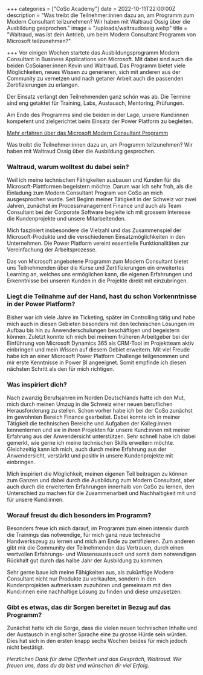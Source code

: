 +++
categories = ["CoSo Academy"]
date = 2022-10-11T22:00:00Z
description = "Was treibt die Teilnehmer:innen dazu an, am Programm zum Modern Consultant teilzunehmen? Wir haben mit Waltraud Ossig über die Ausbildung gesprochen."
image = "/uploads/waltraudossig.webp"
title = "Waltraud, was ist dein Antrieb, um beim Modern Consultant Programm von Microsoft teilzunehmen?"

+++
Vor einigen Wochen startete das Ausbildungsprogramm Modern Consultant in Business Applications von Microsoft. Mit dabei sind auch die beiden CoSoianer:innen Kevin und Waltraud. Das Programm bietet viele Möglichkeiten, neues Wissen zu generieren, sich mit anderen aus der Community zu vernetzen und nach getaner Arbeit auch die passenden Zertifizierungen zu erlangen.

Der Einsatz verlangt den Teilnehmenden ganz schön was ab. Die Termine sind eng getaktet für Training, Labs, Austausch, Mentoring, Prüfungen.

Am Ende des Programms sind die beiden in der Lage, unsere Kund:innen kompetent und zielgerichtet beim Einsatz der Power Platform zu begleiten.

[Mehr erfahren über das Microsoft Modern Consultant Programm](https://www.corporatesoftware.ch/blog/der-weg-in-die-zukunft-modern-consultants-braucht-das-land/ "Infos über das Modern Consultant Programm von Microsoft")

Was treibt die Teilnehmer:innen dazu an, am Programm teilzunehmen? Wir haben mit Waltraud Ossig über die Ausbildung gesprochen.

### Waltraud, warum wolltest du dabei sein?

Weil ich meine technischen Fähigkeiten ausbauen und Kunden für die Microsoft-Plattformen begeistern möchte. Darum war ich sehr froh, als die Einladung zum Modern Consultant Program von CoSo an mich ausgesprochen wurde. Seit Beginn meiner Tätigkeit in der Schweiz vor zwei Jahren, zunächst im Processmanagement Finance und auch als Team Consultant bei der Corporate Software begleite ich mit grossem Interesse die Kundenprojekte und unsere Mitarbeitenden. 

Mich fasziniert insbesondere die Vielzahl und das Zusammenspiel der Microsoft-Produkte und die verschiedenen Einsatzmöglichkeiten in den Unternehmen. Die Power Platform vereint essentielle Funktionalitäten zur Vereinfachung der Arbeitsprozesse. 

Das von Microsoft angebotene Programm zum Modern Consultant bietet uns Teilnehmenden über die Kurse und Zertifizierungen ein erweitertes Learning an, welches uns ermöglichen kann, die eigenen Erfahrungen und Erkenntnisse bei unseren Kunden in die Projekte direkt mit einzubringen.

### Liegt die Teilnahme auf der Hand, hast du schon Vorkenntnisse in der Power Platform?

Bisher war ich viele Jahre im Ticketing, später im Controlling tätig und habe mich auch in diesen Gebieten besonders mit den technischen Lösungen im Aufbau bis hin zu Anwenderschulungen beschäftigen und begeistern können. Zuletzt konnte ich mich bei meinem früheren Arbeitgeber bei der Einführung von Microsoft Dynamics 365 als CRM-Tool im Projektteam aktiv einbringen und mein Wissen auf diesem Gebiet erweitern. Mit viel Freude habe ich an einer Microsoft Power Platform Challenge teilgenommen und mir erste Kenntnisse in Power BI angeeignet. Somit empfinde ich diesen nächsten Schritt als den für mich richtigen.

### Was inspiriert dich?

Nach zwanzig Berufsjahren im Norden Deutschlands hatte ich den Mut, mich durch meinen Umzug in die Schweiz einer neuen beruflichen Herausforderung zu stellen. Schon vorher habe ich bei der CoSo zunächst im gewohnten Bereich Finance gearbeitet. Dabei konnte ich in meiner Tätigkeit die technischen Bereiche und Aufgaben der Kolleg:innen kennenlernen und sie in ihren Projekten für unsere Kund:innen mit meiner Erfahrung aus der Anwendersicht unterstützen. Sehr schnell habe ich dabei gemerkt, wie gerne ich meine technischen Skills erweitern möchte. Gleichzeitig kann ich mich, auch durch meine Erfahrung aus der Anwendersicht, verstärkt und positiv in unsere Kundenprojekte mit einbringen.

Mich inspiriert die Möglichkeit, meinen eigenen Teil beitragen zu können zum Ganzen und dabei durch die Ausbildung zum Modern Consultant, aber auch durch die erweiterten Erfahrungen innerhalb von CoSo zu lernen, den Unterschied zu machen für die Zusammenarbeit und Nachhaltigkeit mit und für unsere Kund:innen.

### Worauf freust du dich besonders im Programm?

Besonders freue ich mich darauf, im Programm zum einen intensiv durch die Trainings das notwendige, für mich ganz neue technische Handwerkszeug zu lernen und mich am Ende zu zertifizieren. Zum anderen gibt mir die Community der Teilnehmenden das Vertrauen, durch einen wertvollen Erfahrungs- und Wissensaustausch und somit dem notwendigen Rückhalt gut durch das halbe Jahr der Ausbildung zu kommen.

Sehr gerne baue ich meine Fähigkeiten aus, als zukünftige Modern Consultant nicht nur Produkte zu verkaufen, sondern  in den Kundenprojekten aufmerksam zuzuhören und gemeinsam mit den Kund:innen eine nachhaltige Lösung zu finden und diese umzusetzen.

### Gibt es etwas, das dir Sorgen bereitet in Bezug auf das Programm?

Zunächst hatte ich die Sorge, dass die vielen neuen technischen Inhalte und der Austausch in englischer Sprache eine zu grosse Hürde sein würden. Dies hat sich in den ersten knapp sechs Wochen beides für mich jedoch nicht bestätigt.

_Herzlichen Dank für deine Offenheit und das Gespräch, Waltraud. Wir freuen uns, dass du da bist und wünschen dir viel Erfolg._